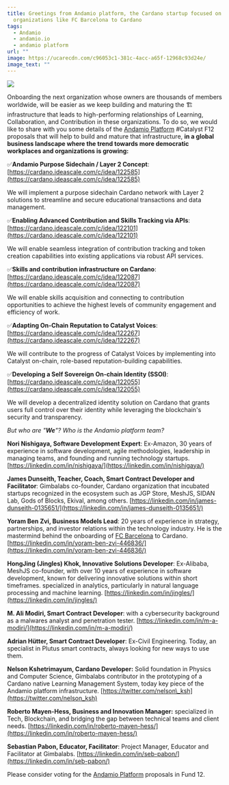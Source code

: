 ```yaml
---
title: Greetings from Andamio platform, the Cardano startup focused on bringing
  organizations like FC Barcelona to Cardano
tags:
  - Andamio
  - andamio.io
  - andamio platform
url: ""
image: https://ucarecdn.com/c96053c1-381c-4acc-a65f-12968c93d24e/
image_text: ""
---
```


  
![](https://ucarecdn.com/c96053c1-381c-4acc-a65f-12968c93d24e/)

Onboarding the next organization whose owners are thousands of members worldwide, will be easier as we keep building and maturing the 🏗️infrastructure that leads to high-performing relationships of Learning, Collaboration, and Contribution in these organizations. To do so, we would like to share with you some details of the [Andamio Platform](https://x.com/AndamioPlatform) #Catalyst F12 proposals that will help to build and mature that infrastructure, **in a global business landscape where the trend towards more democratic workplaces and organizations is growing:**

✅**Andamio Purpose Sidechain / Layer 2 Concept**: [https://cardano.ideascale.com/c/idea/122585](https://cardano.ideascale.com/c/idea/122585)

We will implement a purpose sidechain Cardano network with Layer 2 solutions to streamline and secure educational transactions and data management.

✅**Enabling Advanced Contribution and Skills Tracking via APIs**: [https://cardano.ideascale.com/c/idea/122101](https://cardano.ideascale.com/c/idea/122101)

We will enable seamless integration of contribution tracking and token creation capabilities into existing applications via robust API services.

✅**Skills and contribution infrastructure on Cardano**: [https://cardano.ideascale.com/c/idea/122087](https://cardano.ideascale.com/c/idea/122087)

We will enable skills acquisition and connecting to contribution opportunities to achieve the highest levels of community engagement and efficiency of work.

✅**Adapting On-Chain Reputation to Catalyst Voices**: [https://cardano.ideascale.com/c/idea/122267](https://cardano.ideascale.com/c/idea/122267)

We will contribute to the progress of Catalyst Voices by implementing into Catalyst on-chain, role-based reputation-building capabilities.

✅**Developing a Self Sovereign On-chain Identity (SSOI)**: [https://cardano.ideascale.com/c/idea/122055](https://cardano.ideascale.com/c/idea/122055)

We will develop a decentralized identity solution on Cardano that grants users full control over their identity while leveraging the blockchain's security and transparency.

_But who are "_**_We_**_"? Who is the Andamio platform team?_

**Nori Nishigaya, Software Development Expert**: Ex-Amazon, 30 years of experience in software development, agile methodologies, leadership in managing teams, and founding and running technology startups. [https://linkedin.com/in/nishigaya/](https://linkedin.com/in/nishigaya/)

**James Dunseith, Teacher, Coach, Smart Contract Developer and Facilitator**: Gimbalabs co-founder, Cardano organization that incubated startups recognized in the ecosystem such as JGP Store, MeshJS, SIDAN Lab, Gods of Blocks, Ekival, among others. [https://linkedin.com/in/james-dunseith-0135651/](https://linkedin.com/in/james-dunseith-0135651/)

**Yoram Ben Zvi, Business Models Lead**: 20 years of experience in strategy, partnerships, and investor relations within the technology industry. He is the mastermind behind the onboarding of [FC Barcelona](https://x.com/FCBarcelona) to Cardano. [https://linkedin.com/in/yoram-ben-zvi-446836/](https://linkedin.com/in/yoram-ben-zvi-446836/)

**HongJing (Jingles) Khok, Innovative Solutions Developer**: Ex-Alibaba, MeshJS co-founder, with over 10 years of experience in software development, known for delivering innovative solutions within short timeframes. specialized in analytics, particularly in natural language processing and machine learning. [https://linkedin.com/in/jingles/](https://linkedin.com/in/jingles/)

**M. Ali Modiri, Smart Contract Developer**: with a cybersecurity background as a malwares analyst and penetration tester. [https://linkedin.com/in/m-a-modiri/](https://linkedin.com/in/m-a-modiri/)

**Adrian Hütter, Smart Contract Developer**: Ex-Civil Engineering. Today, an specialist in Plutus smart contracts, always looking for new ways to use them.

**Nelson Kshetrimayum, Cardano Developer:** Solid foundation in Physics and Computer Science, Gimbalabs contributor in the prototyping of a Cardano native Learning Management System, today key piece of the Andamio platform infrastructure. [https://twitter.com/nelson\_ksh](https://twitter.com/nelson_ksh)

**Roberto Mayen-Hess, Business and Innovation Manager:** specialized in Tech, Blockchain, and bridging the gap between technical teams and client needs. [https://linkedin.com/in/roberto-mayen-hess/](https://linkedin.com/in/roberto-mayen-hess/)

**Sebastian Pabon, Educator, Facilitator**: Project Manager, Educator and Facilitator at Gimbalabs. [https://linkedin.com/in/seb-pabon/](https://linkedin.com/in/seb-pabon/)

Please consider voting for the [Andamio Platform](https://x.com/AndamioPlatform) proposals in Fund 12.
